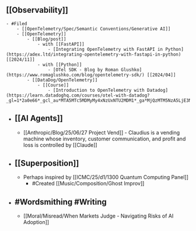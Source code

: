 ## [[Observability]]
	- #Filed
		- [[OpenTelemetry/Spec/Semantic Conventions/Generative AI]]
		- [[OpenTelemetry]]
			- [[Blog/post]]
				- with [[FastAPI]]
					- [Integrating OpenTelemetry with FastAPI in Python](https://adex.ltd/integrating-opentelemetry-with-fastapi-in-python) [[2024/11]]
				- with [[Python]]
					- [OTel SDK - Blog by Roman Glushko](https://www.romaglushko.com/blog/opentelemetry-sdk/) [[2024/04]]
			- [[DataDog/OpenTelemetry]]
				- [[Course]]
					- [Introduction to OpenTelemetry with Datadog](https://learn.datadoghq.com/courses/otel-with-datadog?_gl=1*2a0e66*_gcl_au*MTA5MTc5MDMyMy4xNzUxNTU2MDM1*_ga*MjQzMTM5NzA5LjE3NTE1NzEyOTE.*_ga_KN80RDFSQK*czE3NTE1NzQwMDYkbzIkZzEkdDE3NTE1NzQwMDkkajU3JGwwJGgxNTQ3NjA3ODA3*_fplc*a2tFRUFmaXFSUkxKUThKOTg1MzVRdlBsYk1qJTJCREsxVVdndmdNRFN6Q3IlMkJhOUlvRmRJYnJBdFBWV0RTS0Zpa2FFdzRsNGZwQ0JGVDVzWCUyQnh5ZTFvYlZmb3JoWmVwQUVRZ2tPUEM4cyUyRk9XTkxZcml5ak1kRTBpanRwekxqbUElM0QlM0Q.)
- ## [[AI Agents]]
	- [[Anthropic/Blog/25/06/27 Project Vend]] - Claudius is a vending machine whose inventory, customer communication, and profit and loss is controlled by [[Claude]]
- ## [[Superposition]]
	- Perhaps inspired by [[ICMC/25/d1/1300 Quantum Computing Panel]]
		- #Created [[Music/Composition/Ghost Improv]]
- ## #Wordsmithing #Writing
	- [[Moral/Misread/When Markets Judge - Navigating Risks of AI Adoption]]